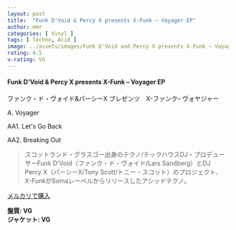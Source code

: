 ```yaml
---
layout: post
title:  "Funk D'Void & Percy X presents X-Funk – Voyager EP"
author: mmr
categories: [ Vinyl ]
tags: [ Techno, Acid ]
image: ../assets/images/Funk D'Void and Percy X presents X-Funk – Voyager EP.jpg
rating: 4.5
v-rating: VG
---
```


#### Funk D'Void & Percy X presents X-Funk – Voyager EP

ファンク・ド・ヴォイド&パーシーX プレゼンツ　X-ファンク– ヴォヤジャー

A. Voyager

AA1. Let's Go Back

AA2. Breaking Out

> スコットランド・グラスゴー出身のテクノ/テックハウスDJ・プロデューサーFunk D'Void（ファンク・ド・ヴォイド/Lars Sandberg）とDJ Percy X（パーシーX/Tony Scott/トニー・スコット）のプロジェクト、X-FunkがSomaレーベルからリリースしたアシッドテクノ。

[メルカリで購入](https://jp.mercari.com/item/m26753507749)

<div class="mt-4 mb-4 d-flex align-items-center">
<strong class="mr-1">盤質: VG</strong>
</div>
<div class="mt-4 mb-4 d-flex align-items-center">
<strong class="mr-1">ジャケット: VG</strong>
</div>
